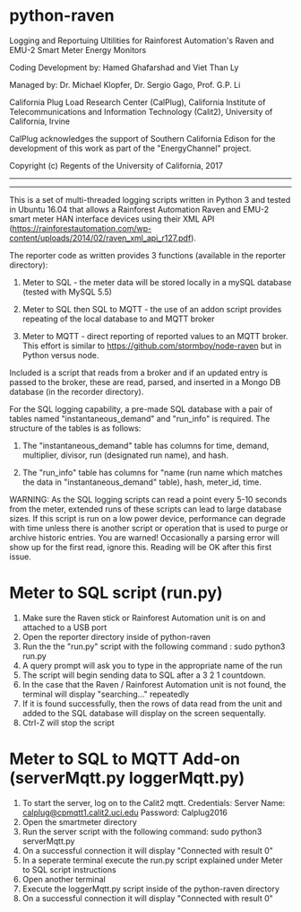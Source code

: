 # python-raven

Logging and Reportuing Ultilities for Rainforest Automation's Raven and EMU-2 Smart Meter Energy Monitors

Coding Development by: Hamed Ghafarshad and Viet Than Ly

Managed by: Dr. Michael Klopfer, Dr. Sergio Gago, Prof. G.P. Li

California Plug Load Research Center (CalPlug), California Institute of Telecommunications and Information Technology (Calit2), University of California, Irvine

CalPlug acknowledges the support of Southern California Edison for the development of this work as part of the "EnergyChannel" project.

Copyright (c) Regents of the University of California, 2017

***************************************************************************************************
***************************************************************************************************


This is a set of multi-threaded logging scripts written in Python 3 and tested in Ubuntu 16.04 that allows a Rainforest Automation Raven and EMU-2 smart meter HAN interface devices using their XML API (https://rainforestautomation.com/wp-content/uploads/2014/02/raven_xml_api_r127.pdf).

The reporter code as written provides 3 functions (available in the reporter directory):

1) Meter to SQL - the meter data will be stored locally in a mySQL database (tested with MySQL 5.5)

2) Meter to SQL then SQL to MQTT - the use of an addon script provides repeating of the local database to and MQTT broker 

3) Meter to MQTT - direct reporting of reported values to an MQTT broker.  This effort is similar to https://github.com/stormboy/node-raven but in Python versus node.

Included is a script that reads from a broker and if an updated entry is passed to the broker, these are read, parsed, and inserted in a Mongo DB database (in the recorder directory).

For the SQL logging capability, a pre-made SQL database with a pair of tables named "instantaneous_demand" and "run_info" is required.  The structure of the tables is as follows:

1) The "instantaneous_demand" table has columns for time, demand, multiplier, divisor, run (designated run name), and hash.  

2) The "run_info" table has columns for "name (run name which matches the data in "instantaneous_demand" table), hash, meter_id, time.


WARNING:  As the SQL logging scripts can read a point every 5-10 seconds from the meter, extended runs of these scripts can lead to large database sizes.  If this script is run on a low power device, performance can degrade with time unless there is another script or operation that is used to purge or archive historic entries.  You are warned!  Occasionally a parsing error will show up for the first read, ignore this.  Reading will be OK after this first issue.  

# Meter to SQL script (run.py)

1) Make sure the Raven stick or Rainforest Automation unit is on and attached to a USB port
2) Open the reporter directory inside of python-raven
3) Run the the "run.py" script with the following command : sudo python3 run.py
4) A query prompt will ask you to type in the appropriate name of the run
5) The script will begin sending data to SQL after a 3 2 1 countdown.
6) In the case that the Raven / Rainforest Automation unit is not found, the terminal will display "searching..." repeatedly
7) If it is found successfully, then the rows of data read from the unit and added to the SQL database will display on the screen sequentally.
8) Ctrl-Z will stop the script

# Meter to SQL to MQTT Add-on (serverMqtt.py loggerMqtt.py)

1) To start the server, log on to the Calit2 mqtt. Credentials:
	Server Name: calplug@cpmqtt1.calit2.uci.edu
	Password: Calplug2016
2) Open the smartmeter directory
3) Run the server script with the following command:
	sudo python3 serverMqtt.py
4) On a successful connection it will display "Connected with result 0"
5) In a seperate terminal execute the run.py script explained under Meter to SQL script instructions
6) Open another terminal
7) Execute the loggerMqtt.py script inside of the python-raven directory
8) On a successful connection it will display "Connected with result 0"

